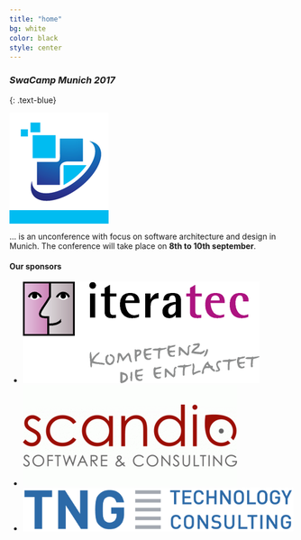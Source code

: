 ```yaml
---
title: "home"
bg: white
color: black
style: center
---
```


### *SwaCamp Munich 2017*
{: .text-blue}

<span class="fa-stack subtlecircle" style="font-size:100px; background:#00bcf1">
  <i class="fa fa-circle fa-stack-2x text-white"></i>
  <i class="fa fa-stack-1x text-orange"><img class='logo' src='img/logo.png'/></i>
</span>

… is an unconference with focus on software architecture and design in Munich. The conference will take place on **8th to 10th september**.

#### Our sponsors
<ul class="sponsors">
<li><img src="img/iteratec.png"/></li>
<li><img src="img/scandio.gif"/></li>
<li><img src="img/tng.png" class="logoTNG"/></li>
</ul>
